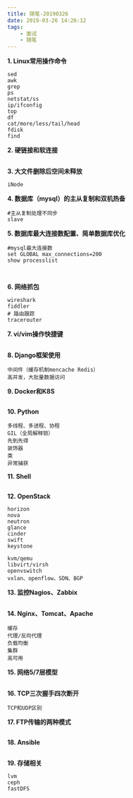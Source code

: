 ```yaml
---
title: 随笔-20190326
date: 2019-03-26 14:26:12
tags: 
    - 面试
    - 随笔
---
```


**1. Linux常用操作命令**

```shell
sed
awk
grep
ps
netstat/ss
ip/ifconfig
top
df
cat/more/less/tail/head
fdisk
find
```

**2. 硬链接和软连接**

```

```

**3. 大文件删除后空间未释放**

```
iNode
```

**4. 数据库（mysql）的主从复制和双机热备**

```shell
#主从复制处理不同步
slave
```

**5. 数据库最大连接数配置、简单数据库优化**

```shell
#mysql最大连接数
set GLOBAL max_connections=200
show processlist



```

**6. 网络抓包**

```shell
wireshark
fiddler
# 路由跟踪
tracerouter
```

**7. vi/vim操作快捷键**

```

```

**8. Django框架使用**

```
中间件（缓存机制mencache Redis）
高并发，大批量数据访问
```

**9. Docker和K8S**

```

```

**10. Python**

```
多线程、多进程、协程
GIL（全局解释锁）
先到先得
装饰器
类
异常捕获

```

**11. Shell**

```shell

```

**12. OpenStack**

```
horizon
nova
neutron
glance
cinder
swift
keystone

kvm/qemu
libvirt/virsh
openvswitch
vxlan、openflow、SDN、BGP
```

**13. 监控Nagios、Zabbix**

```

```

**14. Nginx、Tomcat、Apache**

```
缓存
代理/反向代理
负载均衡
集群
高可用
```

**15. 网络5/7层模型**

```

```

**16. TCP三次握手四次断开**

```
TCP和UDP区别
```

**17. FTP传输的两种模式**

```

```

**18. Ansible**

```

```

**19. 存储相关**

```
lvm
ceph
fastDFS
```

